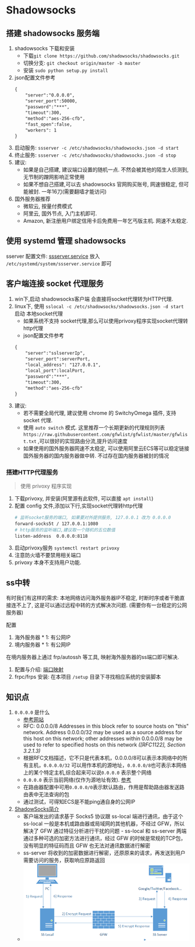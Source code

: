 # Shadowsocks

## 搭建 shadowsocks 服务端
1. shadowsocks 下载和安装
    - 下载`git clone https://github.com/shadowsocks/shadowsocks.git`
    - 切换分支: `git checkout origin/master -b master`
    - 安装 `sudo python setup.py install`
2. json配置文件参考
    ````
    {
        "server":"0.0.0.0",
        "server_port":50000,
        "password":"***",
        "timeout":300,
        "method":"aes-256-cfb",
        "fast_open":false,
        "workers": 1
    }
    ````
3. 启动服务: `ssserver -c /etc/shadowsocks/shadowsocks.json -d start`
3. 终止服务: `ssserver -c /etc/shadowsocks/shadowsocks.json -d stop`
4. 建议:
    - 如果是自己搭建, 建议端口设置的随机一点. 不然会被其他的陌生人侦测到, 无节制的蹭网影响正常使用
    - 如果不想自己搭建,可以去 shadowsocks 官网购买账号, 网速很稳定, 但可能被封. 一年16刀(需要翻墙才能访问)
5. 国外服务器推荐
    - 微软云, 按量付费模式
    - 阿里云, 国外节点, 入门主机即可. 
    - Amazon, 新注册用户绑定信用卡后免费用一年乞丐版主机. 网速不太稳定.

## 使用 systemd 管理 shadowsocks
sserver 配置文件: [ssserver.service](/soft/service/ssserver.service)
放入 `/etc/systemd/system/ssserver.service` 即可

## 客户端连接 socket 代理服务
1. win下,启动 shadowsocks客户端 会直接将socket代理转为HTTP代理.
1. linux下, 使用 `sslocal -c /etc/shadowsocks/shadowsocks.json -d start` 启动 本地socket代理
    - 如果系统不支持 socket代理,那么可以使用privoxy程序实现socket代理转http代理
    - json配置文件参考
    ````
    {
        "server":"sslserverIp",
        "server_port":serverPort,
        "local_address": "127.0.0.1",
        "local_port":localPort,
        "password":"***",
        "timeout":300,
        "method":"aes-256-cfb"
    }
    ````
1. 建议:
    - 若不需要全局代理, 建议使用 chrome 的 SwitchyOmega 插件, 支持 socket 代理.
    - 使用 `auto switch` 模式. 这里推荐一个长期更新的代理规则列表 `https://raw.githubusercontent.com/gfwlist/gfwlist/master/gfwlist.txt` ,可以很好的实现路由分流,提升访问速度
    - 如果使用的国外服务器网速不太稳定, 可以使用阿里云ECS等可以稳定链接国外服务器的国内服务器做中转. 不过存在国内服务器被封的情况

### 搭建HTTP代理服务
> 使用 privoxy 程序实现

1. 下载privoxy, 并安装(阿里源有此软件, 可以直接 `apt install`)
2. 配置 config 文件,添加以下行,实现socket代理转http代理
    ```Bash
    # 监听socket服务的端口, 如果要对外提供服务, 127.0.0.1 改为 0.0.0.0
    forward-socks5t / 127.0.0.1:1080    .
    # http服务的监听端口,建议取一个随机的五位数值
    listen-address  0.0.0.0:8118
    ```
3. 启动privoxy服务 `systemctl restart privoxy`
4. 注意防火墙不要禁用相关端口
5. privoxy 本身不支持用户功能.

## ss中转
有时我们有这样的需求: 本地网络访问海外服务器IP不稳定, 时断时序或者干脆直接连不上了, 这是可以通过远程中转的方式解决次问题. (需要你有一台稳定的公网服务器)

配置
1. 海外服务器 * 1: 有公网IP
2. 境内服务器 * 1: 有公网IP

在境内服务器上通过 frp/autossh 等工具, 映射海外服务器的ss端口即可解决.
1. 配置与介绍: [端口映射](/soft/soft/port-mapping.md)
2. frpc/frps 安装: 在本项目 `/setup` 目录下寻找相应系统的安装脚本

## 知识点
1. `0.0.0.0` 是什么
    - [参考网站](http://www.cnblogs.com/hnrainll/archive/2011/10/13/2210101.html)
    - RFC: 0.0.0.0/8 Addresses in this block refer to source hosts on "this" network. Address 0.0.0.0/32 may be used as a source address for this host on this network; other addresses within 0.0.0.0/8 may be used to refer to specified hosts on this network _([RFC1122], Section 3.2.1.3)_
    - 根据RFC文档描述，它不只是代表本机，0.0.0.0/8可以表示本网络中的所有主机，`0.0.0.0/32` 可以用作本机的源地址，`0.0.0.0/8`也可表示本网络上的某个特定主机,综合起来可以说`0.0.0.0` 表示整个网络
    - `0.0.0.0` 表示当前网络(仅作为源地址有效). [参考](https://en.wikipedia.org/wiki/IPv4)
    - 在路由器配置中可用`0.0.0.0/0`表示默认路由，作用是帮助路由器发送路由表中无法查询的包
    - 通过测试，可得知ECS是不能ping通自身的公网IP
2. [ShadowSocks简介](https://vc2tea.com/whats-shadowsocks/)
    - 客户端发出的请求基于 Socks5 协议跟 ss-local 端进行通讯，由于这个 ss-local 一般是本机或路由器或局域网的其他机器，不经过 GFW，所以解决了 GFW 通过特征分析进行干扰的问题 - ss-local 和 ss-server 两端通过多种可选的加密方法进行通讯，经过 GFW 的时候是常规的TCP包，没有明显的特征码而且 GFW 也无法对通讯数据进行解密 
    - ss-server 将收到的加密数据进行解密，还原原来的请求，再发送到用户需要访问的服务，获取响应原路返回
    - ![](attach/shadowsocks.png)
